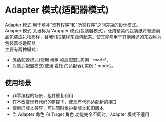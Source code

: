 # Adapter 模式(适配器模式)
Adapter 模式 用于填补"现有程序"和"所需程序"之间差距的设计模式。  
Adapter 模式 又被称为 Wrapper 模式(包装器模式)。像用精美的包装纸将普通商品包装成礼物那样，替我们把某样东西包起来。使其能够用于其他用途的东西称为包装器或适配器。  
主要有两种模式：  
- 类适配器模式(使用 继承 的适配器),实例：mode1。  
- 对象适配器模式(使用 委托 的适配器),实例：mode2。 
## 使用场景  
- 非零编程的场景，组件重复利用
- 在不改变现有代码的前提下，使现有代码适配新的接口
- 使新旧版本兼容，可以同时维护新版本和旧版本
- 当 Adapter 角色 和 Target 角色 功能完全不同时，Adapter 模式不适用
 